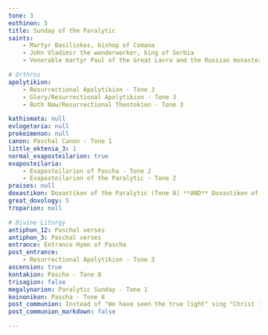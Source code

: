 ```yaml
---
tone: 3
eothinon: 5
title: Sunday of the Paralytic
saints:
    - Martyr Basiliskos, bishop of Comana
    - John Vladimir the wonderworker, king of Serbia
    - Venerable martyr Paul of the Great Lavra and the Russian monastery on Athos

# Orthros
apolytikion:
    - Resurrectional Apolytikion - Tone 3
    - Glory/Resurrectional Apolytikion - Tone 3
    - Both Now/Resurrectional Theotokion - Tone 3

kathismata: null
evlogetaria: null
prokeimenon: null
canon: Paschal Canon - Tone 1
little_ektenia_3: 1
normal_exaposteilarion: true
exaposteilaria:
    - Exaposteilarion of Pascha - Tone 2
    - Exaposteilarion of the Paralytic - Tone 2
praises: null
doxastikon: Doxastikon of the Paralytic (Tone 8) **AND** Doxastikon of Pascha (Tone 5) 
great_doxology: 5
troparion: null

# Divine Liturgy
antiphon_12: Paschal verses
antiphon_3: Paschal verses
entrance: Entrance Hymn of Pascha
post_entrance:
    - Resurrectional Apolytikion - Tone 3
ascension: true
kontakion: Pascha - Tone 8
trisagion: false
megalynarion: Paralytic Sunday - Tone 1
koinonikon: Pascha - Tone 8
post_communion: Instead of "We have seen the true light" sing "Christ is Risen" **ONCE**
post_communion_markdown: false

---
```


